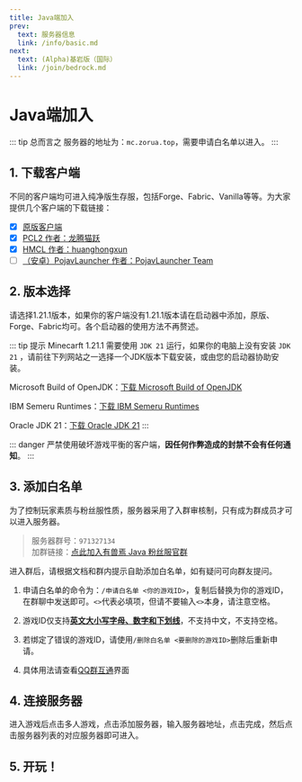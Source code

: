 ```yaml
---
title: Java端加入
prev: 
  text: 服务器信息
  link: /info/basic.md
next:
  text: (Alpha)基岩版（国际）
  link: /join/bedrock.md
---
```

# Java端加入
::: tip 总而言之
服务器的地址为：`mc.zorua.top`，需要申请白名单以进入。
:::
## 1. 下载客户端
不同的客户端均可进入纯净版生存服，包括Forge、Fabric、Vanilla等等。为大家提供几个客户端的下载链接：

- [x] [原版客户端](https://www.minecraft.net/zh-hans/download/alternative)
- [x] [PCL2 作者：龙腾猫跃](https://afdian.net/p/0164034c016c11ebafcb52540025c377)
- [x] [HMCL 作者：huanghongxun](https://github.com/HMCL-dev/HMCL/releases)
- [ ] [（安卓）PojavLauncher 作者：PojavLauncher Team](https://github.com/PojavLauncherTeam/PojavLauncher/releases)

## 2. 版本选择
请选择1.21.1版本，如果你的客户端没有1.21.1版本请在启动器中添加，原版、Forge、Fabric均可。各个启动器的使用方法不再赘述。

::: tip 提示
Minecarft 1.21.1 需要使用 ``JDK 21`` 运行，如果你的电脑上没有安装 ``JDK 21`` ，请前往下列网站之一选择一个JDK版本下载安装，或由您的启动器协助安装。

Microsoft Build of OpenJDK：[下载 Microsoft Build of OpenJDK](https://learn.microsoft.com/zh-cn/java/openjdk/download#openjdk-21)

IBM Semeru Runtimes：[下载 IBM Semeru Runtimes](https://developer.ibm.com/languages/java/semeru-runtimes/downloads/)

Oracle JDK 21：[下载 Oracle JDK 21](https://www.oracle.com/cn/java/technologies/downloads/#java21)
:::

::: danger
严禁使用破坏游戏平衡的客户端，**因任何作弊造成的封禁不会有任何通知**。
:::

## 3. 添加白名单
为了控制玩家素质与粉丝服性质，服务器采用了入群审核制，只有成为群成员才可以进入服务器。

> 服务器群号：`971327134`<br>
加群链接：[点此加入有兽焉 Java 粉丝服官群](https://jq.qq.com/?_wv=1027&k=EcPiJtYh)

进入群后，请根据文档和群内提示自助添加白名单，如有疑问可向群友提问。

1. 申请白名单的命令为：`/申请白名单 <你的游戏ID>`，复制后替换为你的游戏ID，在群聊中发送即可。`<>`代表必填项，但请不要输入`<>`本身，请注意空格。
   
2. 游戏ID仅支持<u>**英文大小写字母、数字和下划线**</u>，不支持中文，不支持空格。
   
3. 若绑定了错误的游戏ID，请使用`/删除白名单 <要删除的游戏ID>`删除后重新申请。
   
4. 具体用法请查看[QQ群互通](/feature/qq.md)界面

## 4. 连接服务器
进入游戏后点击多人游戏，点击添加服务器，输入服务器地址，点击完成，然后点击服务器列表的对应服务器即可进入。

## 5. 开玩！
